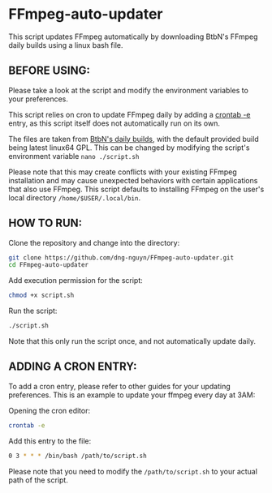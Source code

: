# FFmpeg-auto-updater
This script updates FFmpeg automatically by downloading BtbN's FFmpeg daily builds using a linux bash file.
## BEFORE USING:
Please take a look at the script and modify the environment variables to your preferences.

This script relies on cron to update FFmpeg daily by adding a [crontab -e](https://github.com/dng-nguyn/FFmpeg-auto-updater#adding-a-cron-entry) entry, as this script itself does not automatically run on its own.

The files are taken from [BtbN's daily builds](https://github.com/BtbN/FFmpeg-Builds), with the default provided build being latest linux64 GPL. This can be changed by modifying the script's environment variable `nano ./script.sh`

Please note that this may create conflicts with your existing FFmpeg installation and may cause unexpected behaviors with certain applications that also use FFmpeg. This script defaults to installing FFmpeg on the user's local directory `/home/$USER/.local/bin`.

## HOW TO RUN:

Clone the repository and change into the directory: 
```sh
git clone https://github.com/dng-nguyn/FFmpeg-auto-updater.git
cd FFmpeg-auto-updater
```
Add execution permission for the script:
```sh
chmod +x script.sh
```
Run the script:
```sh
./script.sh
```
Note that this only run the script once, and not automatically update daily.

## ADDING A CRON ENTRY:

To add a cron entry, please refer to other guides for your updating preferences. This is an example to update your ffmpeg every day at 3AM:

Opening the cron editor:
```sh
crontab -e
```
Add this entry to the file:
```sh
0 3 * * * /bin/bash /path/to/script.sh
```
Please note that you need to modify the `/path/to/script.sh` to your actual path of the script.
